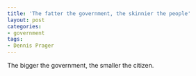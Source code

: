 ```yaml
---
title: 'The fatter the government, the skinnier the people'
layout: post
categories:
- government
tags:
- Dennis Prager
---
```


The bigger the government, the smaller the citizen.